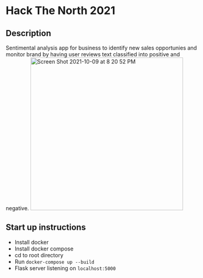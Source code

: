 # Hack The North 2021

## Description
Sentimental analysis app for business to identify new sales opportunies and monitor brand by having user reviews text classified into positive and negative.
<img width="400" alt="Screen Shot 2021-10-09 at 8 20 52 PM" src="https://user-images.githubusercontent.com/42325851/136677023-01631c0a-a75f-425a-9a40-e0b28a12c774.png">


## Start up instructions

- Install docker
- Install docker compose
- cd to root directory
- Run `docker-compose up --build`
- Flask server listening on `localhost:5000`
